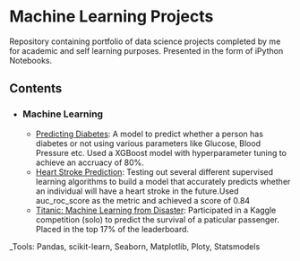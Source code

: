 # Machine Learning Projects
Repository containing portfolio of data science projects completed by me for academic and self learning purposes. Presented in the form of iPython Notebooks. 

## Contents

- ### Machine Learning

  - [Predicting Diabetes](https://github.com/shahmonil/Machine-Learning-Projects/blob/master/Diabetes%20Prediction/Diabetes%20Prediction.ipynb): A model to predict whether a person has diabetes or not using various parameters like Glucose, Blood Pressure etc. Used a XGBoost model with hyperparameter tuning to achieve an accruacy of 80%. 
  - [Heart Stroke Prediction](https://github.com/shahmonil/Machine-Learning-Projects/blob/master/Heart%20stroke%20Prediction/Heart%20Stroke%20Prediction.ipynb): Testing out several different supervised learning algorithms to build a model that accurately predicts whether an individual will have a heart stroke in the future.Used auc_roc_score as the metric and achieved a score of 0.84
  - [Titanic: Machine Learning from Disaster](https://github.com/shahmonil/Machine-Learning-Projects/blob/master/Titanic%20Kaggle%20Competition/Titanic%20Kaggle.ipynb): Participated in a Kaggle competition (solo) to predict the survival of a paticular passenger. Placed in the top 17% of the leaderboard. 

 _Tools: Pandas, scikit-learn, Seaborn, Matplotlib, Ploty, Statsmodels

